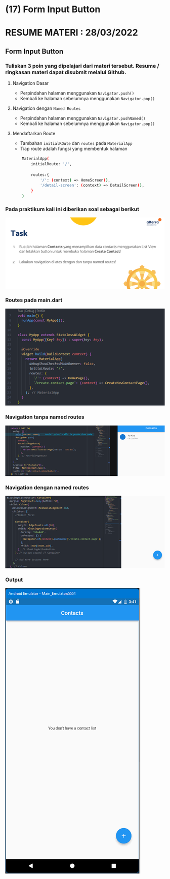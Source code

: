 # (17) Form Input Button

# RESUME MATERI : 28/03/2022

## Form Input Button

### Tuliskan 3 poin yang dipelajari dari materi tersebut. Resume / ringkasan materi dapat disubmit melalui Github.

1. Navigation Dasar
   - Perpindahan halaman menggunakan `Navigator.push()`
   - Kembali ke halaman sebelumnya menggunakan `Navigator.pop()`

2. Navigation dengan `Named Routes`
   - Perpindahan halaman menggunakan `Navigator.pushNamed()`
   - Kembali ke halaman sebelumnya menggunakan `Navigator.pop()`

3. Mendaftarkan Route
   - Tambahan `initialROute` dan `routes` pada `MaterialApp`
   - Tiap route adalah fungsi yang membentuk halaman
    ```bash
        MaterialApp(
            initialRoute: '/',

            routes:{
                '/': (context) => HomeScreen(),
                '/detail-screen': (context) => DetailScreen(),
            }
        )
    ```
    

### Pada praktikum kali ini diberikan soal sebagai berikut
![Soal](/19_Flutter%20Navigation/screenshots/soal19.png)

### Routes pada main.dart
![Soal](/19_Flutter%20Navigation/screenshots/routes.png)

### Navigation tanpa named routes
![Soal](/19_Flutter%20Navigation/screenshots/contoh1.png)

### Navigation dengan named routes
![Soal](/19_Flutter%20Navigation/screenshots/contoh2.png)

### Output
![Soal](/19_Flutter%20Navigation/screenshots/DemoApp.gif)




